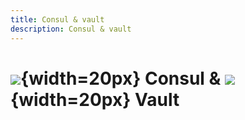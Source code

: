```yaml
---
title: Consul & vault
description: Consul & vault
---
```

# ![](https://gitlab.com/pl.rachuna-net/infrastructure/terraform/modules/gitlab-project/-/raw/main/images/consul.png){width=20px} Consul & ![](https://gitlab.com/pl.rachuna-net/infrastructure/terraform/modules/gitlab-project/-/raw/main/images/vault.png){width=20px} Vault